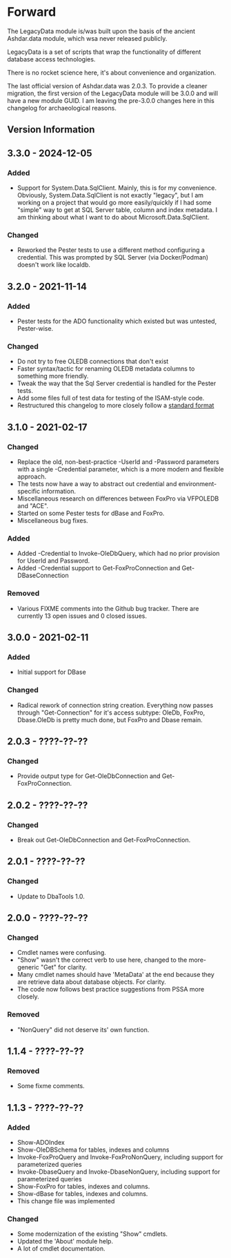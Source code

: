 # Forward

The LegacyData module is/was built upon the basis of the ancient Ashdar.data
module, which wsa never released publicly.

LegacyData is a set of scripts that wrap the functionality of different database
access technologies.

There is no rocket science here, it's about convenience and organization.

The last official version of Ashdar.data was 2.0.3. To provide a cleaner
migration, the first version of the LegacyData module will be 3.0.0 and will
have a new module GUID. I am leaving the pre-3.0.0 changes here in this
changelog for archaeological reasons.

## Version Information

## 3.3.0 - 2024-12-05

### Added

- Support for System.Data.SqlClient. Mainly, this is for my convenience.
Obviously, System.Data.SqlClient is not exactly "legacy",
but I am working on a project that would go more easily/quickly if I had some
"simple" way to get at SQL Server table, column
and index metadata. I am thinking about what I want to do about Microsoft.Data.SqlClient.

### Changed

- Reworked the Pester tests to use a different method configuring a credential.
This was prompted by SQL Server (via Docker/Podman) doesn't work like localdb.

## 3.2.0 - 2021-11-14

### Added

- Pester tests for the ADO functionality which existed but was untested, Pester-wise.

### Changed

- Do not try to free OLEDB connections that don't exist
- Faster syntax/tactic for renaming OLEDB metadata columns to something more friendly.
- Tweak the way that the Sql Server credential is handled for the Pester tests.
- Add some files full of test data for testing of the ISAM-style code.
- Restructured this changelog to more closely follow a [standard format](https://keepachangelog.com/en/1.0.0/)

## 3.1.0 - 2021-02-17

### Changed

- Replace the old, non-best-practice -UserId and -Password parameters with a
single -Credential parameter, which is a more modern and flexible approach.
- The tests now have a way to abstract out credential and environment-specific information.
- Miscellaneous research on differences between FoxPro via VFPOLEDB and "ACE".
- Started on some Pester tests for dBase and FoxPro.
- Miscellaneous bug fixes.

### Added

- Added -Credential to Invoke-OleDbQuery, which had no prior provision for
UserId and Password.
- Added -Credential support to Get-FoxProConnection and Get-DBaseConnection

### Removed

- Various FIXME comments into the Github bug tracker. There are currently 13
open issues and 0 closed issues.

## 3.0.0 - 2021-02-11

### Added

- Initial support for DBase

### Changed

- Radical rework of connection string creation. Everything now passes through
"Get-Connection" for it's access subtype: OleDb, FoxPro, Dbase.OleDb is pretty
much done, but FoxPro and Dbase remain.

## 2.0.3 - ????-??-??

### Changed

- Provide output type for Get-OleDbConnection and Get-FoxProConnection.

## 2.0.2 - ????-??-??

### Changed

- Break out Get-OleDbConnection and Get-FoxProConnection.

## 2.0.1 - ????-??-??

### Changed

- Update to DbaTools 1.0.

## 2.0.0 - ????-??-??

### Changed

- Cmdlet names were confusing.
- "Show" wasn't the correct verb to use here, changed to the more-generic
"Get" for clarity.
- Many cmdlet names should have 'MetaData' at the end because they are retrieve
data about database objects. For clarity.
- The code now follows best practice suggestions from PSSA more closely.

### Removed

- "NonQuery" did not deserve its' own function.

## 1.1.4 - ????-??-??

### Removed

- Some fixme comments.

## 1.1.3 - ????-??-??

### Added

- Show-ADOIndex
- Show-OleDBSchema for tables, indexes and columns
- Invoke-FoxProQuery and Invoke-FoxProNonQuery, including support for
parameterized queries
- Invoke-DbaseQuery and Invoke-DbaseNonQuery, including support for
parameterized queries
- Show-FoxPro for tables, indexes and columns.
- Show-dBase for tables, indexes and columns.
- This change file was implemented

### Changed

- Some modernization of the existing "Show" cmdlets.
- Updated the 'About' module help.
- A lot of cmdlet documentation.
